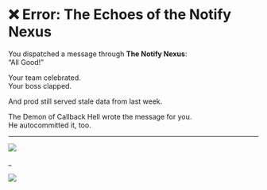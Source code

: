 # ❌ Error: The Echoes of the Notify Nexus

You dispatched a message through **The Notify Nexus**:  
“All Good!”

Your team celebrated.  
Your boss clapped.

And prod still served stale data from last week.

The Demon of Callback Hell wrote the message for you.  
He autocommitted it, too.

---

<a href="../../glossary.md">
  <img src="https://img.shields.io/badge/Consult%20the%20DevLore%20Glossary-5dade2?style=for-the-badge"/>
</a>

_

<a href="../../start-game.md">
  <img src="https://img.shields.io/badge/The%20runtime%20lied.%20Redeploy%20your%20will-slategray?style=for-the-badge"/>
</a>
